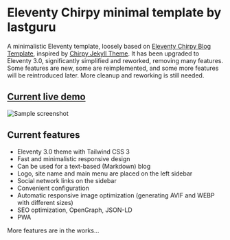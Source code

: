# Eleventy Chirpy minimal template by lastguru

A minimalistic Eleventy template, loosely based on [Eleventy Chirpy Blog Template](https://github.com/muenzpraeger/eleventy-chirpy-blog-template), inspired by [Chirpy Jekyll Theme](https://github.com/cotes2020/jekyll-theme-chirpy). It has been upgraded to Eleventy 3.0, significantly simplified and reworked, removing many features. Some features are new, some are reimplemented, and some more features will be reintroduced later. More cleanup and reworking is still needed.

## [Current live demo](https://emp-starter.lastguru.dev)

![Sample screenshot](https://emp-starter.lastguru.dev/images/sample.png)

## Current features

- Eleventy 3.0 theme with Tailwind CSS 3
- Fast and minimalistic responsive design
- Can be used for a text-based (Markdown) blog
- Logo, site name and main menu are placed on the left sidebar
- Social network links on the sidebar
- Convenient configuration
- Automatic responsive image optimization (generating AVIF and WEBP with different sizes)
- SEO optimization, OpenGraph, JSON-LD
- PWA

More features are in the works...
